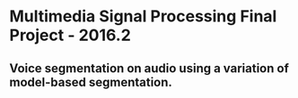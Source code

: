 # Multimedia Signal Processing Final Project - 2016.2
## Voice segmentation on audio using a variation of model-based segmentation.


